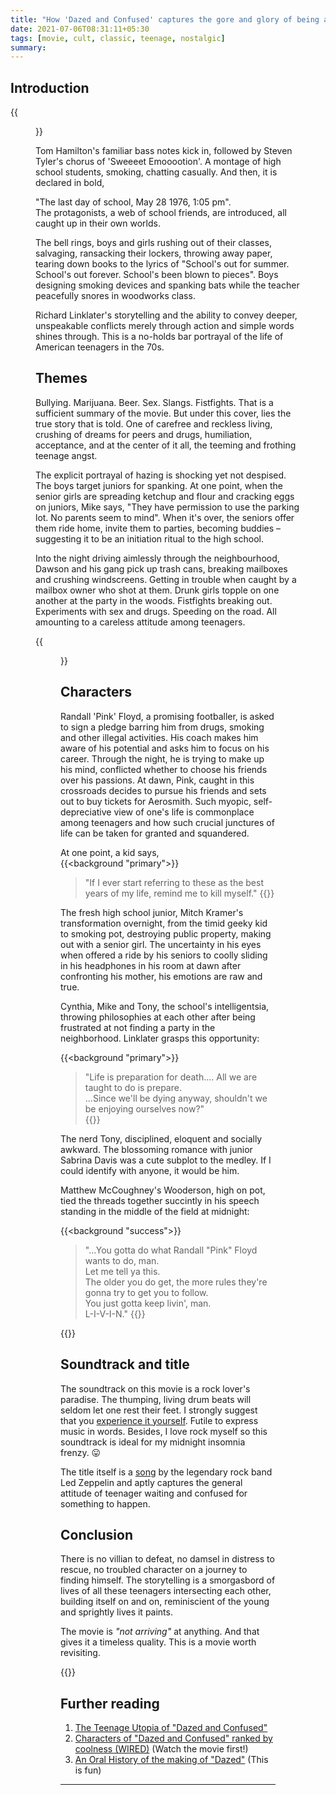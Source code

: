 ```yaml
---
title: "How 'Dazed and Confused' captures the gore and glory of being a teenager"
date: 2021-07-06T08:31:11+05:30
tags: [movie, cult, classic, teenage, nostalgic]
summary: 
---  
```



## Introduction  

{{<figure src="/dazed/wooderson-and-others.jpg" width="500px" caption="From left: Don, Wooderson, Pink and Mitchie in Dazed and Confused, 1993">}} 

Tom Hamilton's familiar bass notes kick in, followed by Steven Tyler's chorus of 'Sweeeet Emooootion'. A montage of high school students, smoking, chatting casually. And then, it is declared in bold,   

"The last day of school, May 28 1976, 1:05 pm".  
The protagonists, a web of school friends, are introduced, all caught up in their own worlds.

The bell rings, boys and girls rushing out of their classes, salvaging, ransacking their lockers, throwing away paper, tearing down books to the lyrics of "School's out for summer. School's out forever. School's been blown to pieces". Boys designing smoking devices and spanking bats while the teacher peacefully snores in woodworks class.  

Richard Linklater's storytelling and the ability to convey deeper, unspeakable conflicts merely through action and simple words shines through. This is a no-holds bar portrayal of the life of American teenagers in the 70s.   

## Themes  

Bullying. Marijuana. Beer. Sex. Slangs. Fistfights. That is a sufficient summary of the movie. But under this cover, lies the true story that is told. One of carefree and reckless living, crushing of dreams for peers and drugs, humiliation, acceptance, and at the center of it all, the teeming and frothing teenage angst.  

The explicit portrayal of hazing is shocking yet not despised. The boys target juniors for spanking. At one point, when the senior girls are spreading ketchup and flour and cracking eggs on juniors, Mike says, "They have permission to use the parking lot. No parents seem to mind". When it's over, the seniors offer them ride home, invite them to parties, becoming buddies &ndash; suggesting it to be an initiation ritual to the high school.    

Into the night driving aimlessly through the neighbourhood, Dawson and his gang pick up trash cans, breaking mailboxes and crushing windscreens. Getting in trouble when caught by a mailbox owner who shot at them. Drunk girls topple on one another at the party in the woods. Fistfights breaking out. Experiments with sex and drugs. Speeding on the road. All amounting to a careless attitude among teenagers.          
 
{{<figure src="/dazed/mitchie-and-sabrina.jpg" width="500px" caption="Mitchie and Sabrina exchange notes of their first night with their seniors. And I have a crush on Sabrina Davis 0_0">}}

## Characters  

Randall 'Pink' Floyd, a promising footballer, is asked to sign a pledge barring him from drugs, smoking and other illegal activities. His coach makes him aware of his potential and asks him to focus on his career. Through the night, he is trying to make up his mind, conflicted whether to choose his friends over his passions. At dawn, Pink, caught in this crossroads decides to pursue his friends and sets out to buy tickets for Aerosmith. Such myopic, self-depreciative view of one's life is commonplace among teenagers and how such crucial junctures of life can be taken for granted and squandered.  

At one point, a kid says,   
{{<background "primary">}}
> "If I ever start referring to these as the best years of my life, remind me to kill myself."
{{</background>}}

The fresh high school junior, Mitch Kramer's transformation overnight, from the timid geeky kid to smoking pot, destroying public property, making out with a senior girl. The uncertainty in his eyes when offered a ride by his seniors to coolly sliding in his headphones in his room at dawn after confronting his mother, his emotions are raw and true.   

Cynthia, Mike and Tony, the school's intelligentsia, throwing philosophies at each other after being frustrated at not finding a party in the neighborhood. Linklater grasps this opportunity:  

{{<background "primary">}}
> "Life is preparation for death.... All we are taught to do is prepare.  
...Since we'll be dying anyway, shouldn't we be enjoying ourselves now?"    
{{</background>}}   

The nerd Tony, disciplined, eloquent and socially awkward. The blossoming romance with junior Sabrina Davis was a cute subplot to the medley. If I could identify with anyone, it would be him.    

Matthew McCoughney's Wooderson, high on pot, tied the threads together succintly in his speech standing in the middle of the field at midnight: 

{{<background "success">}}
> "...You gotta do what Randall "Pink" Floyd wants to do, man.  
Let me tell ya this.   
The older you do get, the more rules they're gonna try to get you to follow.   
You just gotta keep livin', man.   
L-I-V-I-N."
{{</background>}}

{{<youtube id="kaHQlsRNr6s">}}

## Soundtrack and title     

The soundtrack on this movie is a rock lover's paradise. The thumping, living drum beats will seldom let one rest their feet. I strongly suggest that you [experience it yourself][0]. Futile to express music in words. Besides, I love rock myself so this soundtrack is ideal for my midnight insomnia frenzy. :stuck_out_tongue:    

The title itself is a [song][1] by the legendary rock band Led Zeppelin and aptly captures the general attitude of teenager waiting and confused for something to happen.   

## Conclusion  

There is no villian to defeat, no damsel in distress to rescue, no troubled character on a journey to finding himself. The storytelling is a smorgasbord of lives of all these teenagers intersecting each other, building itself on and on, reminiscient of the young and sprightly lives it paints.  

The movie is _"not arriving"_ at anything. And that gives it a timeless quality. This is a movie worth revisiting.  

{{<youtube id="6cOTEhBigHs">}}

## Further reading   

1. [The Teenage Utopia of "Dazed and Confused"][2]
2. [Characters of "Dazed and Confused" ranked by coolness (WIRED)][3] (Watch the movie first!)    
3. [An Oral History of the making of "Dazed"][4] (This is fun)  
---


[0]: https://open.spotify.com/playlist/6vBhr02ZjJGHZQQKWCKjfC?si=6USitHTSSUK-WtNr-m523w&utm_source=copy-link&dl_branch=1&nd=1  
[1]: https://www.youtube.com/watch?v=w772GXG5LnE
[2]: https://thedissolve.com/features/movie-of-the-week/457-keynote-the-teenage-utopia-of-dazed-and-confused-i/
[3]: https://www.wired.com/2016/04/every-dazed-confused-character-ranked-coolness/
[4]: https://www.theringer.com/movies/2020/11/17/21570583/dazed-and-confused-alright-alright-alright-richard-linklater
[5]: https://www.youtube.com/watch?v=kaHQlsRNr6s
[6]: https://www.youtube.com/watch?v=6cOTEhBigHs